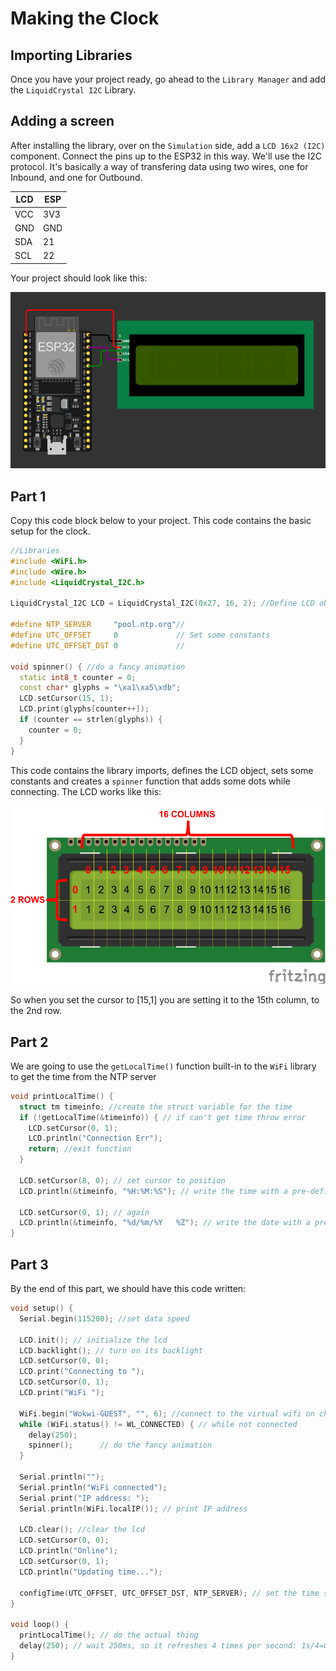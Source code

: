 # Making the Clock

## Importing Libraries

Once you have your project ready, go ahead to the `Library Manager` and add the `LiquidCrystal I2C` Library.

## Adding a screen

After installing the library, over on the `Simulation` side, add a `LCD 16x2 (I2C)` component.
Connect the pins up to the ESP32 in this way. We'll use the I2C protocol. It's basically a way of transfering data using two wires, one for Inbound, and one for Outbound.

| LCD | ESP |
| --- | --- |
| VCC | 3V3 |
| GND | GND |
| SDA |  21 |
| SCL |  22 |

Your project should look like this:

![It should look like this](assembly.png)

## Part 1

Copy this code block below to your project. This code contains the basic setup for the clock.

```cpp
//Libraries
#include <WiFi.h>
#include <Wire.h>
#include <LiquidCrystal_I2C.h>

LiquidCrystal_I2C LCD = LiquidCrystal_I2C(0x27, 16, 2); //Define LCD object

#define NTP_SERVER     "pool.ntp.org"//
#define UTC_OFFSET     0             // Set some constants
#define UTC_OFFSET_DST 0             //

void spinner() { //do a fancy animation
  static int8_t counter = 0;
  const char* glyphs = "\xa1\xa5\xdb";
  LCD.setCursor(15, 1);
  LCD.print(glyphs[counter++]);
  if (counter == strlen(glyphs)) {
    counter = 0;
  }
}
```

This code contains the library imports, defines the LCD object, sets some constants and creates a `spinner` function that adds some dots while connecting.
The LCD works like this:

![LCD inner workings](lcd.webp)

So when you set the cursor to [15,1] you are setting it to the 15th column, to the 2nd row.

## Part 2

We are going to use the `getLocalTime()` function built-in to the `WiFi` library to get the time from the NTP server

```cpp
void printLocalTime() {
  struct tm timeinfo; //create the struct variable for the time
  if (!getLocalTime(&timeinfo)) { // if can't get time throw error
    LCD.setCursor(0, 1);
    LCD.println("Connection Err");
    return; //exit function
  }

  LCD.setCursor(8, 0); // set cursor to position
  LCD.println(&timeinfo, "%H:%M:%S"); // write the time with a pre-defined format

  LCD.setCursor(0, 1); // again
  LCD.println(&timeinfo, "%d/%m/%Y   %Z"); // write the date with a pre-defined format
}
```

## Part 3

By the end of this part, we should have this code written:

```cpp
void setup() {
  Serial.begin(115200); //set data speed

  LCD.init(); // initialize the lcd
  LCD.backlight(); // turn on its backlight
  LCD.setCursor(0, 0);
  LCD.print("Connecting to ");
  LCD.setCursor(0, 1);
  LCD.print("WiFi ");

  WiFi.begin("Wokwi-GUEST", "", 6); //connect to the virtual wifi on channel 6 with no password
  while (WiFi.status() != WL_CONNECTED) { // while not connected
    delay(250);
    spinner();      // do the fancy animation
  }

  Serial.println("");
  Serial.println("WiFi connected");
  Serial.print("IP address: ");
  Serial.println(WiFi.localIP()); // print IP address

  LCD.clear(); //clear the lcd
  LCD.setCursor(0, 0);
  LCD.println("Online");
  LCD.setCursor(0, 1);
  LCD.println("Updating time...");

  configTime(UTC_OFFSET, UTC_OFFSET_DST, NTP_SERVER); // set the time settings of the ESP32
}

void loop() {
  printLocalTime(); // do the actual thing
  delay(250); // wait 250ms, so it refreshes 4 times per second: 1s/4=0.25s -> 250ms
}
```

